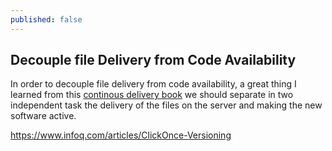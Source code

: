 ```yaml
---
published: false
---
```

## Decouple file Delivery from Code Availability

In order to decouple file delivery from code availability, a great thing I learned from this [continous delivery book](http://www.oreilly.com/webops-perf/free/continuous-delivery-with-windows-and-net.csp) we should separate in two independent task the delivery of the files on the server and making the new software active.


https://www.infoq.com/articles/ClickOnce-Versioning
